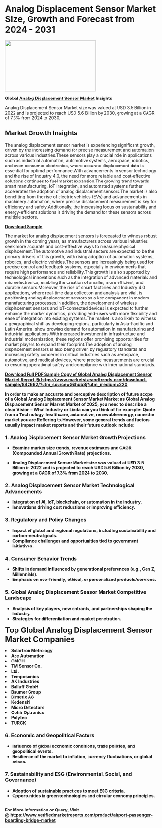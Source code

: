 <H1>Analog Displacement Sensor Market Size, Growth and Forecast from 2024 - 2031</H1><img class="aligncenter size-medium wp-image-584254" src="https://thirdeyenews.in/wp-content/uploads/2024/09/Global-Market-Research-300x168.jpeg" alt="" width="300" height="168" /><p><strong>Global&nbsp;<a href="https://www.marketsizeandtrends.com/download-sample/842662/?utm_source=Github8j?utm_medium=220">Analog Displacement Sensor Market</a> Insights</strong></p><p>Analog Displacement Sensor Market size was valued at USD 3.5 Billion in 2022 and is projected to reach USD 5.6 Billion by 2030, growing at a CAGR of 7.3% from 2024 to 2030.</p><p><h2>Market Growth Insights</h2> <p>The analog displacement sensor market is experiencing significant growth, driven by the increasing demand for precise measurement and automation across various industries.These sensors play a crucial role in applications such as industrial automation, automotive systems, aerospace, robotics, and even consumer electronics, where accurate displacement data is essential for optimal performance.With advancements in sensor technology and the rise of Industry 4.0, the need for more reliable and cost-effective solutions continues to fuel market expansion.The growing trend towards smart manufacturing, IoT integration, and automated systems further accelerates the adoption of analog displacement sensors.The market is also benefiting from the rise of electric vehicles (EVs) and advancements in machinery automation, where precise displacement measurement is key for efficiency and safety.Additionally, the increasing focus on sustainability and energy-efficient solutions is driving the demand for these sensors across multiple sectors.</p> <p><strong><a href="#">Download Sample</a></strong></p> <p>The market for analog displacement sensors is forecasted to witness robust growth in the coming years, as manufacturers across various industries seek more accurate and cost-effective ways to measure physical displacement.The automotive and industrial sectors are expected to be the primary drivers of this growth, with rising adoption of automation systems, robotics, and electric vehicles.The sensors are increasingly being used for precise control and feedback systems, especially in environments that require high performance and reliability.This growth is also supported by technological innovations such as the integration of advanced materials and microelectronics, enabling the creation of smaller, more efficient, and durable sensors.Moreover, the rise of smart factories and Industry 4.0 applications, where real-time data collection and analysis are vital, is positioning analog displacement sensors as a key component in modern manufacturing processes.In addition, the development of wireless displacement sensors and IoT-connected devices is expected to further enhance the market dynamics, providing end-users with more flexibility and ease of integration into existing systems.The market is also likely to witness a geographical shift as developing regions, particularly in Asia-Pacific and Latin America, show growing demand for automation in manufacturing and industrial applications.With increased investment in infrastructure and industrial modernization, these regions offer promising opportunities for market players to expand their footprint.The adoption of analog displacement sensors is also being driven by regulatory standards and increasing safety concerns in critical industries such as aerospace, automotive, and medical devices, where precise measurements are crucial to ensuring operational safety and compliance with international standards.<p><strong><a href="#"></p><p><span class=""><strong>Download Full PDF Sample Copy of Global Analog Displacement Sensor Market Report</strong> @ <a href="https://www.marketsizeandtrends.com/download-sample/842662/?utm_source=Github8j?utm_medium=220" target="_blank">https://www.marketsizeandtrends.com/download-sample/842662/?utm_source=Github8j?utm_medium=220</a></span></p><p>In order to make an accurate and perceptive description of future scope of a Global&nbsp;Analog Displacement Sensor Market Market as Global&nbsp;Analog Displacement Sensor Market Market of 2025, you need to describe a clear Vision &ndash; What Industry or Linda can you think of for example: Quote from a Technology, healthcare, automotive, renewable energy, name the market you are Reffering to.However, some general trends and factors usually impact market reports and their future outlook include:</p><h3>1.&nbsp;<strong>Analog Displacement Sensor Market Growth Projections</strong></h3><ul><li>Examine market size trends, revenue estimates and CAGR (Compounded Annual Growth Rate) projections.</li><li><p>Analog Displacement Sensor Market size was valued at USD 3.5 Billion in 2022 and is projected to reach USD 5.6 Billion by 2030, growing at a CAGR of 7.3% from 2024 to 2030.</p></li></ul><h3>2.&nbsp;<strong>Analog Displacement Sensor Market Technological Advancements</strong></h3><ul><li>Integration of AI, IoT, blockchain, or automation in the industry.</li><li>Innovations driving cost reductions or improving efficiency.</li></ul><h3>3.&nbsp;<strong>Regulatory and Policy Changes</strong></h3><ul><li>Impact of global and regional regulations, including sustainability and carbon-neutral goals.</li><li>Compliance challenges and opportunities tied to government initiatives.</li></ul><h3>4.&nbsp;<strong>Consumer Behavior Trends</strong></h3><ul><li>Shifts in demand influenced by generational preferences (e.g., Gen Z, Millennials).</li><li>Emphasis on eco-friendly, ethical, or personalized products/services.</li></ul><h3>5.&nbsp;<strong>Global Analog Displacement Sensor Market Competitive Landscape</strong></h3><ul><li>Analysis of key players, new entrants, and partnerships shaping the industry.</li><li>Strategies for differentiation and market penetration.</li></ul><p data-pm-slice="1 1 []"><span style="color: inherit; font-family: inherit; font-size: 25px;">Top Global Analog Displacement Sensor Market Companies</span></p><div class="" data-test-id=""><p><li>Solartron Metrology</li><li> Ace Automation</li><li> OMCH</li><li> TM Sensor Co.</li><li> Ltd.</li><li> Temposonics</li><li> AK Industries</li><li> Balluff GmbH</li><li> Baumer Group</li><li> Dimetix AG</li><li> Kodenshi</li><li> Micro Detectors</li><li> Ophir Optronics</li><li> Polytec</li><li> TURCK</li></p></div><h3>6.&nbsp;<strong>Economic and Geopolitical Factors</strong></h3><ul><li>Influence of global economic conditions, trade policies, and geopolitical events.</li><li>Resilience of the market to inflation, currency fluctuations, or global crises.</li></ul><h3>7.&nbsp;<strong>Sustainability and ESG (Environmental, Social, and Governance)</strong></h3><ul><li>Adoption of sustainable practices to meet ESG criteria.</li><li>Opportunities in green technologies and circular economy principles.</li></ul><h2><strong style="font-size: 14px;">For More Information or Query, Visit @&nbsp;</strong><a style="background-color: #ffffff; font-size: 14px;" href="https://www.marketsizeandtrends.com/report/analog-displacement-sensor-market/" target="_blank">https://www.verifiedmarketreports.com/product/airport-passenger-boarding-bridge-market</a></h2>